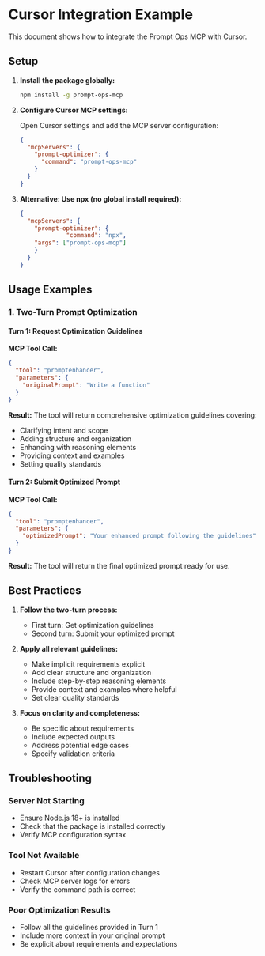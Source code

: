 # Cursor Integration Example

This document shows how to integrate the Prompt Ops MCP with Cursor.

## Setup

1. **Install the package globally:**
   ```bash
   npm install -g prompt-ops-mcp
   ```

2. **Configure Cursor MCP settings:**
   
   Open Cursor settings and add the MCP server configuration:
   
   ```json
   {
     "mcpServers": {
       "prompt-optimizer": {
         "command": "prompt-ops-mcp"
       }
     }
   }
   ```

3. **Alternative: Use npx (no global install required):**
   ```json
   {
     "mcpServers": {
       "prompt-optimizer": {
                "command": "npx",
       "args": ["prompt-ops-mcp"]
       }
     }
   }
   ```

## Usage Examples

### 1. Two-Turn Prompt Optimization

#### Turn 1: Request Optimization Guidelines

**MCP Tool Call:**
```json
{
  "tool": "promptenhancer",
  "parameters": {
    "originalPrompt": "Write a function"
  }
}
```

**Result:**
The tool will return comprehensive optimization guidelines covering:
- Clarifying intent and scope
- Adding structure and organization
- Enhancing with reasoning elements
- Providing context and examples
- Setting quality standards

#### Turn 2: Submit Optimized Prompt

**MCP Tool Call:**
```json
{
  "tool": "promptenhancer",
  "parameters": {
    "optimizedPrompt": "Your enhanced prompt following the guidelines"
  }
}
```

**Result:**
The tool will return the final optimized prompt ready for use.

## Best Practices

1. **Follow the two-turn process:**
   - First turn: Get optimization guidelines
   - Second turn: Submit your optimized prompt

2. **Apply all relevant guidelines:**
   - Make implicit requirements explicit
   - Add clear structure and organization
   - Include step-by-step reasoning elements
   - Provide context and examples where helpful
   - Set clear quality standards

3. **Focus on clarity and completeness:**
   - Be specific about requirements
   - Include expected outputs
   - Address potential edge cases
   - Specify validation criteria

## Troubleshooting

### Server Not Starting
- Ensure Node.js 18+ is installed
- Check that the package is installed correctly
- Verify MCP configuration syntax

### Tool Not Available
- Restart Cursor after configuration changes
- Check MCP server logs for errors
- Verify the command path is correct

### Poor Optimization Results
- Follow all the guidelines provided in Turn 1
- Include more context in your original prompt
- Be explicit about requirements and expectations 